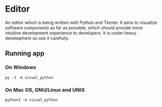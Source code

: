 # Editor

An editor which is being written with Python and Tkinter.
It aims to visualize software components as far as possible, which should provide more intuitive development experience to developers.
It is under heavy development so use it carefully.

## Running app

### On Windows

```shell
py -3 -m visual_python
```

### On Mac OS, GNU/Linux and UNIX

```shell
python3 -m visual_python
```
